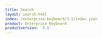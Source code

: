 ```yaml
---
title: Search
layout: search.html
index: /enterprise-keyboard/3-1/index.json
product: Enterprise Keyboard
productversion: '3.1'
---
```




